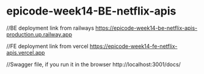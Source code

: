 # epicode-week14-BE-netflix-apis

//BE deployment link from railways
https://epicode-week14-be-netflix-apis-production.up.railway.app

//FE deployment link from vercel
https://epicode-week14-fe-netflix-apis.vercel.app

//Swagger file, if you run it in the browser
http://localhost:3001/docs/
